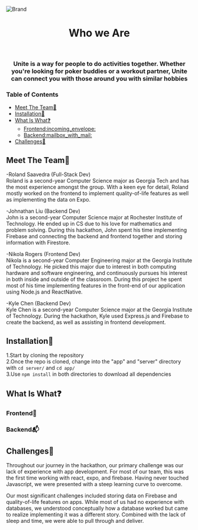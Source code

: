 ![Brand](https://github.com/rolandsaav/HackHarvard2023/assets/118225165/697668cf-2db9-4302-bdb1-9f5d0b1100f0)
<header>
<h1 align = "center"> Who we Are </h1>
</header>
<h3 align = "center"> Unite is a way for people to do activities together. Whether you're looking for poker buddies or a workout partner, Unite can connect you with those around you with similar hobbies </h3>

### Table of Contents

- [Meet The Team:bow: ](#meet-the-teambow-)
- [Installation:wrench: ](#installationwrench-)
- [What Is What:question: ](#what-is-whatquestion-)
  - [Frontend:incoming\_envelope: ](#frontendincoming_envelope-)
  - [Backend:mailbox\_with\_mail: ](#backendmailbox_with_mail-)
- [Challenges:anger: ](#challengesanger-)

## Meet The Team:bow: <a name = "Meet"><a>
-Roland Saavedra (Full-Stack Dev)     
Roland is a second-year Computer Science major as Georgia Tech and has the most experience amongst the group. With a keen eye for detail, Roland mostly worked on the frontend to implement quality-of-life features as well as implementing the data on Expo.  
  
-Johnathan Liu (Backend Dev)   
John is a second-year Computer Science major at Rochester Institute of Technology. He ended up in CS due to his love for mathematics and problem solving. During this hackathon, John spent his time implementing Firebase and connecting the backend and frontend together and storing information with Firestore.   
   
-Nikola Rogers (Frontend Dev)   
Nikola is a second-year Computer Engineering major at the Georgia Institute of Technology. He picked this major due to interest in both computing hardware and software engineering, and continuously pursues his interest in both inside and outside of the classroom. During this project he spent most of his time implementing features in the front-end of our application using Node.js and ReactNative.   
 
-Kyle Chen (Backend Dev)   
Kyle Chen is a second-year Computer Science major at the Georgia Institute of Technology. During the hackathon, Kyle used Express.js and Firebase to create the backend, as well as assisting in frontend development.


## Installation:wrench: <a name = "installation"><a>
1.Start by cloning the repository  
2.Once the repo is cloned, change into the "app" and "server" directory with `cd server/` and `cd app/`  
3.Use `npm install` in both directories to download all dependencies

## What Is What:question: <a name = "tech"><a>
### Frontend:incoming_envelope: <a name = "Front"><a>

### Backend:mailbox_with_mail: <a name = "Back"><a>

## Challenges:anger: <a name = "challenge"><a>
Throughout our journey in the hackathon, our primary challenge was our lack of experience with app development. For most of our team, this was the first time working with react, expo, and firebase. Having never touched Javascript, we were presented with a steep learning curve to overcome.  

Our most significant challenges included storing data on Firebase and quality-of-life features on apps. While most of us had no experience with databases, we understood conceptually how a database worked but came to realize implementing it was a different story. Combined with the lack of sleep and time, we were able to pull through and deliver.




